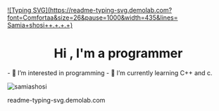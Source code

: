 [![Typing SVG](https://readme-typing-svg.demolab.com?font=Comfortaa&size=26&pause=1000&width=435&lines= Samia+shosi++.+.+.+)](https://git.io/typing-svg)

<h1 align="center">Hi , I'm a programmer </h1>
- 👀 I’m interested in programming
- 🌱 I’m currently learning C++ and c.
<p align="left"> <img src="https://komarev.com/ghpvc/?username=samiashosi&label=Profile%20views&color=0e75b6&style=flat" alt="samiashosi" /> </p>
<!---
ShmNahian/ShmNahian is a ✨ special ✨ repository because its README.md (this file) appears on your GitHub profile.
You can click the Preview link to take a look at your changes.
--->
readme-typing-svg.demolab.com
